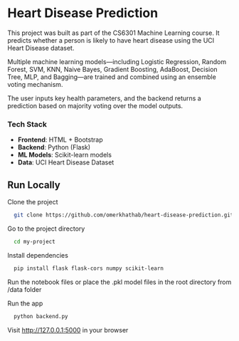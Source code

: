
# Heart Disease Prediction

This project was built as part of the CS6301 Machine Learning course. It predicts whether a person is likely to have heart disease using the UCI Heart Disease dataset.

Multiple machine learning models—including Logistic Regression, Random Forest, SVM, KNN, Naive Bayes, Gradient Boosting, AdaBoost, Decision Tree, MLP, and Bagging—are trained and combined using an ensemble voting mechanism.

The user inputs key health parameters, and the backend returns a prediction based on majority voting over the model outputs.

### Tech Stack
- **Frontend**: HTML + Bootstrap
- **Backend**: Python (Flask)  
- **ML Models**: Scikit-learn models  
- **Data**: UCI Heart Disease Dataset

## Run Locally

Clone the project

```bash
  git clone https://github.com/omerkhathab/heart-disease-prediction.git
```

Go to the project directory

```bash
  cd my-project
```

Install dependencies

```bash
  pip install flask flask-cors numpy scikit-learn
```

Run the notebook files or place the .pkl model files in the root directory from /data folder

Run the app
```bash
  python backend.py
```
Visit http://127.0.0.1:5000 in your browser
